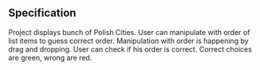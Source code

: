 ## Specification

Project displays bunch of Polish Cities.
User can manipulate with order of list items to guess correct order.
Manipulation with order is happening by drag and dropping.
User can check if his order is correct.
Correct choices are green, wrong are red.
